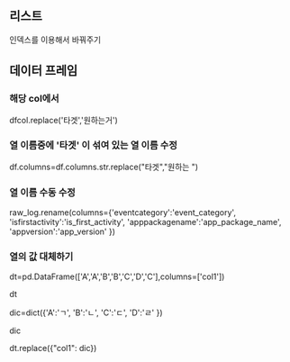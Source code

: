 ## 리스트
인덱스를 이용해서 바꿔주기

## 데이터 프레임
### 해당 col에서
dfcol.replace('타겟','원하는거')

### 열 이름중에 '타겟' 이 섞여 있는 열 이름 수정
df.columns=df.columns.str.replace("타겟","원하는 ")

### 열 이름 수동 수정
raw_log.rename(columns={'eventcategory':'event_category',
                                'isfirstactivity':'is_first_activity',
                                'apppackagename':'app_package_name',
                                'appversion':'app_version'
                                })

### 열의 값 대체하기
dt=pd.DataFrame(['A','A','B','B','C','D','C'],columns=['col1'])

dt

dic=dict({'A':'ㄱ',
      'B':'ㄴ',
      'C':'ㄷ',
      'D':'ㄹ'
})

dic

dt.replace({"col1": dic}) 
